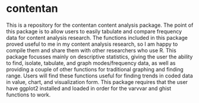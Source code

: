 # contentan
This is a repository for the contentan content analysis package.
The point of this package is to allow users to easily tabulate and compare frequency data for content analysis research. The functions included in this package proved useful to me in my content analysis research, so I am happy to compile them and share them with other researchers who use R.
This package focusses mainly on descriptive statistics, giving the user the ability to find, isolate, tabulate, and graph modes/frequency data, as well as providing a couple of other functions for traditional graphing and finding range. Users will find these functions useful for finding trends in coded data in value, chart, and visualization form.
This package requires that the user have ggplot2 installed and loaded in order for the varvvar and ghist functions to work.

